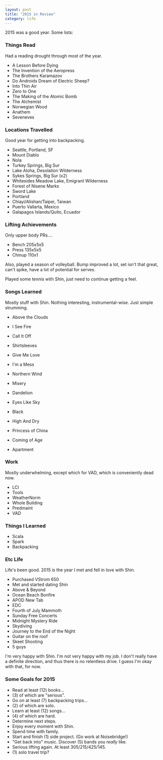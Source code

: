 ```yaml
---
layout: post
title: "2015 in Review"
category: life
---
```


2015 was a good year. Some lists:

### Things Read
Had a reading drought through most of the year.

* A Lesson Before Dying
* The Invention of the Aeropress
* The Brothers Karamazov
* Do Androids Dream of Electric Sheep?
* Into Thin Air
* Zero to One
* The Making of the Atomic Bomb
* The Alchemist
* Norwegian Wood
* Anathem
* Seveneves

### Locations Travelled
Good year for getting into backpacking.

* Seattle, Portland, SF
* Mount Diablo
* Nola
* Turkey Springs, Big Sur
* Lake Aloha, Desolation Wilderness
* Sykes Springs, Big Sur (x2)
* Whitesides Meadow Lake, Emigrant Wilderness
* Forest of Nisene Marks
* Sword Lake
* Portland
* Chiayi/Alishan/Taipei, Taiwan
* Puerto Vallarta, Mexico
* Galapagos Islands/Quito, Ecuador

### Lifting Achievements
Only upper body PRs....

* Bench 205x5x5
* Press 135x5x5
* Chinup 110x1

Also, played a season of volleyball. Bump improved a lot, set isn't that great, can't
spike, have a lot of potential for serves.

Played some tennis with Shin, just need to continue getting a feel.

### Songs Learned
Mostly stuff with Shin. Nothing interesting, instrumental-wise. Just simple strumming.

* Above the Clouds
* I See Fire
* Call It Off
* Shirtsleeves
* Give Me Love
* I'm a Mess
* Northern Wind

* Misery
* Dandelion
* Eyes Like Sky
* Black
* High And Dry
* Princess of China
* Coming of Age
* Apartment

### Work
Mostly underwhelming, except which for VAD, which is conveniently dead now.

* LCI
* Tools
* WeatherNorm
* Whole Building
* Predmaint
* VAD

### Things I Learned
* Scala
* Spark
* Backpacking

### Etc Life
Life's been good. 2015 is the year I met and fell in love with Shin.

* Purchased VStrom 650
* Met and started dating Shin
* Above & Beyond
* Ocean Beach Bonfire
* APOD New Tab
* EDC
* Fourth of July Mammoth
* Sunday Free Concerts
* Midnight Mystery Ride
* Skydiving
* Journey to the End of the Night
* Guitar on the roof
* Skeet Shooting
* 5 guys


I'm very happy with Shin. I'm not very happy with my job. I don't really have a definite
direction, and thus there is no relentless drive. I guess I'm okay with that, for now.

### Some Goals for 2015
* Read at least (12) books...
* (3) of which are "serious".
* Go on at least (7) backpacking trips...
* (2) of which are solo.
* Learn at least (12) songs...
* (4) of which are hard.
* Determine next steps.
* Enjoy every moment with Shin.
* Spend time with family.
* Start and finish (1) side project. (Go work at Noisebridge!)
* "Get back into" music. Discover (5) bands you *really* like.
* Serious lifting again. At least 305/215/425/145.
* (1) solo travel trip?
